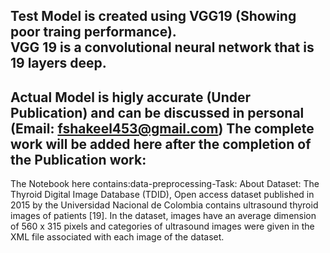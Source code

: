 Test Model is created using VGG19 (Showing poor traing performance). <br>
VGG 19 is a convolutional neural network that is 19 layers deep. 
-----
Actual Model is higly accurate (Under Publication) and can be discussed in personal (Email: fshakeel453@gmail.com)
The complete work will be added here after the completion of the Publication work:
----
The Notebook here contains:data-preprocessing-Task:
About Dataset: The Thyroid Digital Image Database (TDID), Open access dataset published in 2015 by the Universidad  Nacional de Colombia contains ultrasound thyroid images of patients [19]. In the dataset, images have an average dimension of 560 x 315 pixels and categories of ultrasound images were given in the XML file associated with each image of the dataset.
